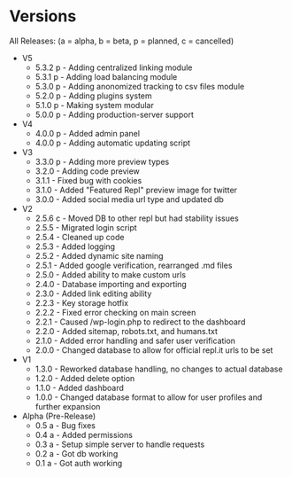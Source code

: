 # Versions
All Releases:
(a = alpha, b = beta, p = planned, c = cancelled)

- V5
	- 5.3.2 p - Adding centralized linking module
	- 5.3.1 p - Adding load balancing module
	- 5.3.0 p - Adding anonomized tracking to csv files module
	- 5.2.0 p - Adding plugins system
	- 5.1.0 p - Making system modular
	- 5.0.0 p - Adding production-server support
- V4
	- 4.0.0 p - Added admin panel
	- 4.0.0 p - Adding automatic updating script
- V3
	- 3.3.0 p - Adding more preview types
	- 3.2.0 - Adding code preview
	- 3.1.1 - Fixed bug with cookies
	- 3.1.0 - Added "Featured Repl" preview image for twitter 
	- 3.0.0 - Added social media url type and updated db
- V2
	- 2.5.6 c - Moved DB to other repl but had stability issues
	- 2.5.5 - Migrated login script
	- 2.5.4 - Cleaned up code
	- 2.5.3 - Added logging
	- 2.5.2 - Added dynamic site naming
	- 2.5.1 - Added google verification, rearranged .md files
	- 2.5.0 - Added ability to make custom urls
	- 2.4.0 - Database importing and exporting
	- 2.3.0 - Added link editing ability
	- 2.2.3 - Key storage hotfix
	- 2.2.2 - Fixed error checking on main screen
	- 2.2.1 - Caused /wp-login.php to redirect to the dashboard
	- 2.2.0 - Added sitemap, robots.txt, and humans.txt
	- 2.1.0 - Added error handling and safer user verification
	- 2.0.0 - Changed database to allow for official repl.it urls to be set
- V1	
	- 1.3.0 - Reworked database handling, no changes to actual database
	- 1.2.0 - Added delete option
	- 1.1.0 - Added dashboard
	- 1.0.0 - Changed database format to allow for user profiles and further expansion
- Alpha (Pre-Release)	
	- 0.5 a - Bug fixes
	- 0.4 a - Added permissions
	- 0.3 a - Setup simple server to handle requests
	- 0.2 a - Got db working
	- 0.1 a - Got auth working